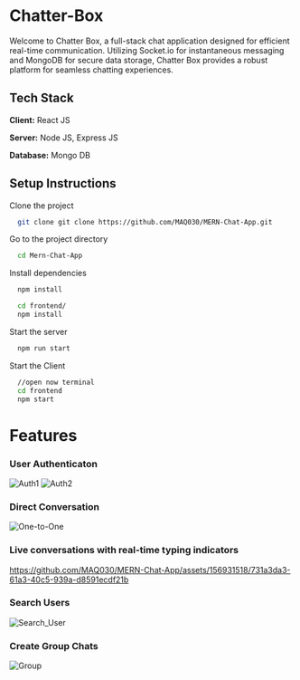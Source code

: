 # Chatter-Box

Welcome to Chatter Box, a full-stack chat application designed for efficient real-time communication. Utilizing Socket.io for instantaneous messaging and MongoDB for secure data storage, Chatter Box provides a robust platform for seamless chatting experiences.
## Tech Stack

**Client:** React JS

**Server:** Node JS, Express JS

**Database:** Mongo DB
  
## Setup Instructions

Clone the project

```bash
  git clone git clone https://github.com/MAQ030/MERN-Chat-App.git
```

Go to the project directory

```bash
  cd Mern-Chat-App
```

Install dependencies

```bash
  npm install
```

```bash
  cd frontend/
  npm install
```

Start the server

```bash
  npm run start
```
Start the Client

```bash
  //open now terminal
  cd frontend
  npm start
```
# Features

### User Authenticaton
![Auth1](https://github.com/MAQ030/MERN-Chat-App/assets/156931518/c1deb20a-427a-4289-a11d-4f5a2c1194c3)
![Auth2](https://github.com/MAQ030/MERN-Chat-App/assets/156931518/a07ea9e9-caea-42eb-9f67-0465c8694e0a)

### Direct Conversation
![One-to-One](https://github.com/MAQ030/MERN-Chat-App/assets/156931518/49b7ad17-4627-4ac2-86ca-855c39d1fb0b)

### Live conversations with real-time typing indicators
https://github.com/MAQ030/MERN-Chat-App/assets/156931518/731a3da3-61a3-40c5-939a-d8591ecdf21b

### Search Users
![Search_User](https://github.com/MAQ030/MERN-Chat-App/assets/156931518/694ac0e4-6d30-4ac6-9fef-e76067988a4e)

### Create Group Chats
![Group](https://github.com/MAQ030/MERN-Chat-App/assets/156931518/053a3e4a-271a-461d-878a-b43100f18bc1)




